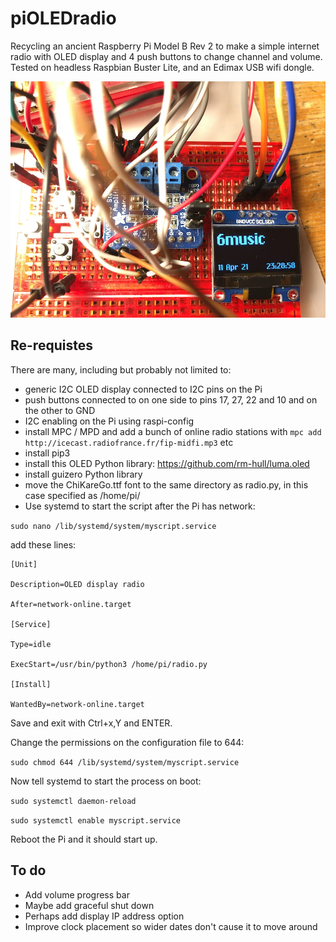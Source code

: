 # piOLEDradio

Recycling an ancient Raspberry Pi Model B Rev 2 to make a simple internet radio with OLED display and 4 push buttons to change channel and volume. Tested on headless Raspbian Buster Lite, and an Edimax USB wifi dongle.

![image](https://raw.githubusercontent.com/blogmywiki/piOLEDradio/main/OLED%20radio%20photo%20small.JPG)

## Re-requistes
There are many, including but probably not limited to:
- generic I2C OLED display connected to I2C pins on the Pi
- push buttons connected to on one side to pins 17, 27, 22 and 10 and on the other to GND
- I2C enabling on the Pi using raspi-config
- install MPC / MPD and add a bunch of online radio stations with `mpc add http://icecast.radiofrance.fr/fip-midfi.mp3` etc
- install pip3
- install this OLED Python library: https://github.com/rm-hull/luma.oled 
- install guizero Python library
- move the ChiKareGo.ttf font to the same directory as radio.py, in this case specified as /home/pi/
- Use systemd to start the script after the Pi has network:

`sudo nano /lib/systemd/system/myscript.service`

add these lines:
```
[Unit]

Description=OLED display radio

After=network-online.target

[Service]

Type=idle

ExecStart=/usr/bin/python3 /home/pi/radio.py

[Install]

WantedBy=network-online.target
```

Save and exit with Ctrl+x,Y and ENTER.

Change the permissions on the configuration file to 644:

`sudo chmod 644 /lib/systemd/system/myscript.service`

Now tell systemd to start the process on boot:

`sudo systemctl daemon-reload`

`sudo systemctl enable myscript.service`

Reboot the Pi and it should start up.

## To do
- Add volume progress bar
- Maybe add graceful shut down
- Perhaps add display IP address option
- Improve clock placement so wider dates don't cause it to move around
